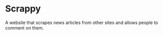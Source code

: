 # Scrappy
A website that scrapes news articles from other sites and allows people to comment on them.
